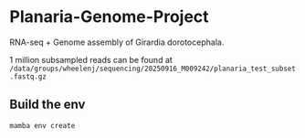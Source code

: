 # Planaria-Genome-Project
RNA-seq + Genome assembly of Girardia dorotocephala.

1 million subsampled reads can be found at `/data/groups/wheelenj/sequencing/20250916_M009242/planaria_test_subset.fastq.gz`

## Build the env
`mamba env create`
